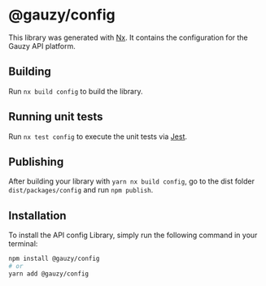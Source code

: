 # @gauzy/config

This library was generated with [Nx](https://nx.dev). It contains the configuration for the Gauzy API platform.

## Building

Run `nx build config` to build the library.

## Running unit tests

Run `nx test config` to execute the unit tests via [Jest](https://jestjs.io).

## Publishing

After building your library with `yarn nx build config`, go to the dist folder `dist/packages/config` and run `npm publish`.

## Installation

To install the API config Library, simply run the following command in your terminal:

```bash
npm install @gauzy/config
# or
yarn add @gauzy/config
```
